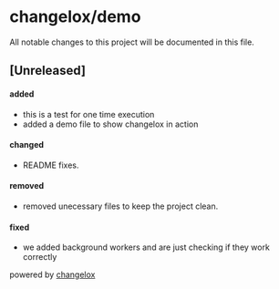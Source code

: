 # changelox/demo

All notable changes to this project will be documented in this file.

## [Unreleased]

#### added

-   this is a test for one time execution
-   added a demo file to show changelox in action

#### changed

-   README fixes.

#### removed

-   removed unecessary files to keep the project clean.

#### fixed

-   we added background workers and are just checking if they work correctly





powered by [changelox](https://changelox.com)

